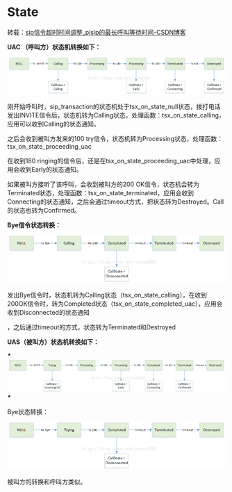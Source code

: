 # State

转载：[sip信令超时时间调整_pjsip的最长呼叫等待时间-CSDN博客](https://blog.csdn.net/croop520/article/details/78666799)

**UAC （呼叫方）状态机转换如下：**

![img](img/UAC_invite.png)

刚开始呼叫时，sip_transaction的状态机处于tsx_on_state_null状态，拨打电话发出INVITE信令后，状态机转为Calling状态，处理函数：tsx_on_state_calling，应用可以收到Calling的状态通知。

之后会收到被叫方发来的100 try信令，状态机转为Processing状态，处理函数：tsx_on_state_proceeding_uac

在收到180 ringing的信令后，还是在tsx_on_state_proceeding_uac中处理，应用会收到Early的状态通知。

如果被叫方接听了该呼叫，会收到被叫方的200 OK信令，状态机会转为Terminated状态，处理函数：tsx_on_state_terminated，应用会收到Connecting的状态通知，之后会通过timeout方式，把状态转为Destroyed。Call的状态也转为Confirmed。

**Bye信令状态转换：**

![img](img/bye_uac.png)

发出Bye信令时，状态机转为Calling状态（tsx_on_state_calling），在收到200OK信令时，转为Completed状态（tsx_on_state_completed_uac），应用会收到Disconnected的状态通知

，之后通过timeout的方式，状态转为Terminated和Destroyed

**UAS（被叫方）状态机转换如下：**

***\*![img](img/uas_invite.png)\****

Bye状态转换：

![img](img/bye_uas.png)
 

被叫方的转换和呼叫方类似。